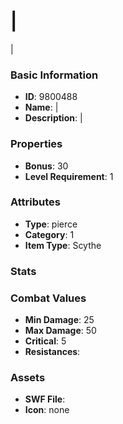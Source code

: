 # |

|

### Basic Information

- **ID**: 9800488
- **Name**: |
- **Description**: |

### Properties

- **Bonus**: 30
- **Level Requirement**: 1

### Attributes

- **Type**: pierce    
- **Category**: 1
- **Item Type**: Scythe

### Stats


### Combat Values

- **Min Damage**: 25
- **Max Damage**: 50
- **Critical**: 5
- **Resistances**: 

### Assets

- **SWF File**: 
- **Icon**: none

